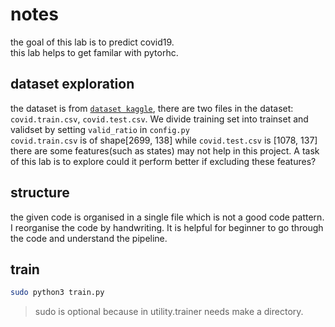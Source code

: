 # notes
the goal of this lab is to predict covid19.   
this lab helps to get familar with pytorhc.

## dataset exploration
the dataset is from [`dataset kaggle`](https://www.kaggle.com/competitions/ml2022spring-hw1/data), there are two files in the dataset: `covid.train.csv`,  `covid.test.csv`. We divide training set into trainset and validset by setting `valid_ratio` in `config.py`  
`covid.train.csv` is of shape[2699, 138] while `covid.test.csv` is [1078, 137]  
there are some features(such as states) may not help in this project. A task of this lab is to explore could it perform better if excluding these features?  

## structure
the given code is organised in a single file which is not a good code pattern. I reorganise the code by handwriting. It is helpful for beginner to go through the code and understand the pipeline.

## train
```bash
sudo python3 train.py
```

> sudo is optional because in utility.trainer needs make a directory.
